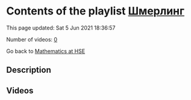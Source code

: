 # Contents of the playlist [Шмерлинг](https://www.youtube.com/playlist?list=PLq3E5oubNNoCOmM2JuY5VKY1cxWlB-b-6)

This page updated: Sat 5 Jun 2021 18:36:57

Number of videos: [0](#videos)

Go back to [Mathematics at HSE](../README.md)

## Description



## Videos

